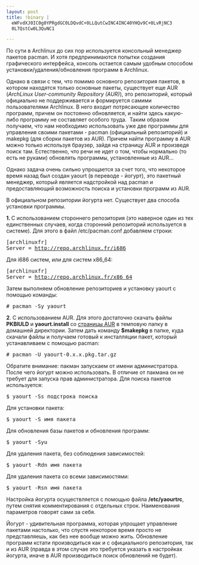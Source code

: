 ```yaml
--- 
layout: post
title: !binary |
  eWFvdXJ0IC0g0YPRgdGC0LDQvdC+0LLQutCwINC4INC40YHQv9C+0LvRjNC3
  0L7QstCw0L3QuNC1

---
```

По сути в Archlinux до сих пор используется консольный менеджер пакетов pacman. И хотя предпринимаются попытки создания графического интерфейса, консоль остается самым удобным способом установки/удаления/обновления программ в Archlinux.

Однако в связи с тем, что помимо основного репозитория пакетов, в котором находятся только основные пакеты, существует еще AUR (<em>ArchLinux User-community Repository (AUR)</em>), это репозиторий, который официально не поддерживается и формируется самими пользователями Archlinux. В него входит потрясающее количество программ, причем он постоянно обновляется, и найти здесь какую-либо программу не составляет особого труда.  Таким образом получаем, что нам необходимо использовать уже две программы для управления своими пакетами - pacman (официальный репозиторий) и makepkg (для сборки пакетов из AUR). Причем найти программу в AUR можно только используя браузер, зайдя на страницу AUR и произведя поиск там. Естественно, что речи не идет о том, чтобы нормально (то есть не руками) обновлять программы, установленные из AUR...
<!--more-->
Однако задача очень сильно упрощается за счет того, что некоторое время назад был создан yaourt (в переводе - йогурт), это пакетный менеджер, который является надстройкой над pacman и предоставляющий возможность поиска и установки программ из AUR.

В официальном репозитории йогурта нет. Существует два способа установки программы.

<strong>1. </strong>С использованием стороннего репозитория (это наверное один из тех единственных случаев, когда сторонний репозиторий используется в системе). Для этого в файл /etc/pacman.conf добавляем строки:
<pre>[archlinuxfr]
Server = <a class="external free" title="http://repo.archlinux.fr/i686" href="http://repo.archlinux.fr/i686">http://repo.archlinux.fr/i686</a></pre>

Для i686 систем, или для систем x86_64:
<pre>[archlinuxfr]
Server = <a class="external free" title="http://repo.archlinux.fr/x86_64" href="http://repo.archlinux.fr/x86_64">http://repo.archlinux.fr/x86_64</a></pre>

Затем выполняем обновление репозиториев и установку yaourt с помощью команды:
<pre># pacman -Sy yaourt</pre>

<strong>2</strong>. С использованием AUR. Для этого достаточно скачать файлы <strong>PKBIULD</strong> и <strong>yaourt.install</strong> со <a href="http://aur.archlinux.org/packages/yaourt/yaourt/">страницы AUR</a> в темповую папку в домашней директории. Затем дать команду <strong>$makepkg</strong> в папке, куда скачали файлы и получаем готовый к инсталляции пакет, который устанавливаем с помощью pacman:
<pre># pacman -U yaourt-0.x.x.pkg.tar.gz</pre>

Обратите внимание: пакман запускаем от имени администратора. После чего йогурт можно использовать. В отличие от пакмана он не требует для запуска прав администратора. Для поиска пакетов используется:
<pre>$ yaourt -Ss подстрока_поиска</pre>

Для установки пакета:
<pre>$ yaourt -S имя_пакета</pre>

Для обновления базы пакетов и обновления программ:
<pre>$ yaourt -Syu</pre>

Для удаления пакета, без соблюдения зависимостей:
<pre>$ yaourt -Rdn имя_пакета</pre>

Для удаления пакета со всеми зависимостями:
<pre>$ yaourt -Rsn имя_пакета</pre>

Настройка йогурта осуществляется с помощью файла <strong>/etc/yaourtrc</strong>, путем снятия комментирования с отдельных строк. Наименования параметров говорят сами за себя.

Йогурт - удивительная программа, которая упрощает управление пакетами настолько, что спустя некоторое время просто не представляешь, как без нее вообще можно жить. Обновление программ кстати производиться как и с официального репозитория, так и из AUR (правда в этом случае это требуется указать в настройках йогурта, иначе в AUR производиться поиск обновлений не будет).

